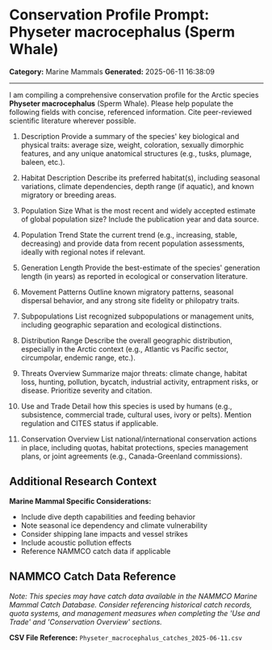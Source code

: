 # Conservation Profile Prompt: Physeter macrocephalus (Sperm Whale)
**Category:** Marine Mammals
**Generated:** 2025-06-11 16:38:09

---

I am compiling a comprehensive conservation profile for the Arctic species **Physeter macrocephalus** (Sperm Whale). Please help populate the following fields with concise, referenced information. Cite peer-reviewed scientific literature wherever possible.

1. Description
Provide a summary of the species' key biological and physical traits: average size, weight, coloration, sexually dimorphic features, and any unique anatomical structures (e.g., tusks, plumage, baleen, etc.).

2. Habitat Description
Describe its preferred habitat(s), including seasonal variations, climate dependencies, depth range (if aquatic), and known migratory or breeding areas.

3. Population Size
What is the most recent and widely accepted estimate of global population size? Include the publication year and data source.

4. Population Trend
State the current trend (e.g., increasing, stable, decreasing) and provide data from recent population assessments, ideally with regional notes if relevant.

5. Generation Length
Provide the best-estimate of the species' generation length (in years) as reported in ecological or conservation literature.

6. Movement Patterns
Outline known migratory patterns, seasonal dispersal behavior, and any strong site fidelity or philopatry traits.

7. Subpopulations
List recognized subpopulations or management units, including geographic separation and ecological distinctions.

8. Distribution Range
Describe the overall geographic distribution, especially in the Arctic context (e.g., Atlantic vs Pacific sector, circumpolar, endemic range, etc.).

9. Threats Overview
Summarize major threats: climate change, habitat loss, hunting, pollution, bycatch, industrial activity, entrapment risks, or disease. Prioritize severity and citation.

10. Use and Trade
Detail how this species is used by humans (e.g., subsistence, commercial trade, cultural uses, ivory or pelts). Mention regulation and CITES status if applicable.

11. Conservation Overview
List national/international conservation actions in place, including quotas, habitat protections, species management plans, or joint agreements (e.g., Canada-Greenland commissions).

## Additional Research Context

**Marine Mammal Specific Considerations:**
- Include dive depth capabilities and feeding behavior
- Note seasonal ice dependency and climate vulnerability
- Consider shipping lane impacts and vessel strikes
- Include acoustic pollution effects
- Reference NAMMCO catch data if applicable

## NAMMCO Catch Data Reference
*Note: This species may have catch data available in the NAMMCO Marine Mammal Catch Database. 
Consider referencing historical catch records, quota systems, and management measures 
when completing the 'Use and Trade' and 'Conservation Overview' sections.*

**CSV File Reference:** `Physeter_macrocephalus_catches_2025-06-11.csv`